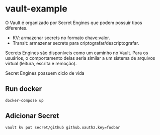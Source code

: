 # vault-example

O Vault é organizado por Secret Engines que podem possuir tipos diferentes.
- KV: armazenar secrets no formato chave:valor.
- Transit: armazenar secrets para criptografar/descriptografar.

Secrets Engines são disponíveis como um caminho no Vault.
Para os usuários, o comportamento delas seria similar a um sistema de arquivos virtual (leitura, escrita e remoção).

Secret Engines possuem ciclo de vida

## Run docker
```
docker-compose up
```

## Adicionar Secret
```
vault kv put secret/github github.oauth2.key=foobar
```